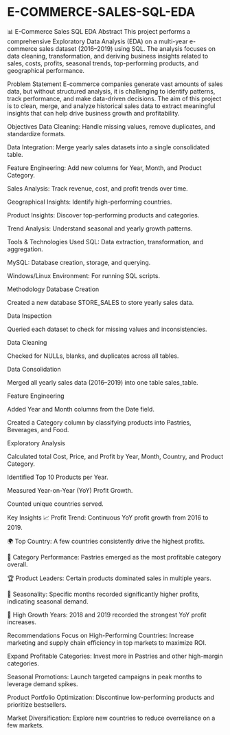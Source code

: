 # E-COMMERCE-SALES-SQL-EDA

📊 E-Commerce Sales SQL EDA
Abstract
This project performs a comprehensive Exploratory Data Analysis (EDA) on a multi-year e-commerce sales dataset (2016–2019) using SQL. The analysis focuses on data cleaning, transformation, and deriving business insights related to sales, costs, profits, seasonal trends, top-performing products, and geographical performance.

Problem Statement
E-commerce companies generate vast amounts of sales data, but without structured analysis, it is challenging to identify patterns, track performance, and make data-driven decisions.
The aim of this project is to clean, merge, and analyze historical sales data to extract meaningful insights that can help drive business growth and profitability.

Objectives
Data Cleaning: Handle missing values, remove duplicates, and standardize formats.

Data Integration: Merge yearly sales datasets into a single consolidated table.

Feature Engineering: Add new columns for Year, Month, and Product Category.

Sales Analysis: Track revenue, cost, and profit trends over time.

Geographical Insights: Identify high-performing countries.

Product Insights: Discover top-performing products and categories.

Trend Analysis: Understand seasonal and yearly growth patterns.

Tools & Technologies Used
SQL: Data extraction, transformation, and aggregation.

MySQL: Database creation, storage, and querying.

Windows/Linux Environment: For running SQL scripts.

Methodology
Database Creation

Created a new database STORE_SALES to store yearly sales data.

Data Inspection

Queried each dataset to check for missing values and inconsistencies.

Data Cleaning

Checked for NULLs, blanks, and duplicates across all tables.

Data Consolidation

Merged all yearly sales data (2016–2019) into one table sales_table.

Feature Engineering

Added Year and Month columns from the Date field.

Created a Category column by classifying products into Pastries, Beverages, and Food.

Exploratory Analysis

Calculated total Cost, Price, and Profit by Year, Month, Country, and Product Category.

Identified Top 10 Products per Year.

Measured Year-on-Year (YoY) Profit Growth.

Counted unique countries served.

Key Insights
📈 Profit Trend: Continuous YoY profit growth from 2016 to 2019.

🌍 Top Country: A few countries consistently drive the highest profits.

🍰 Category Performance: Pastries emerged as the most profitable category overall.

🏆 Product Leaders: Certain products dominated sales in multiple years.

📅 Seasonality: Specific months recorded significantly higher profits, indicating seasonal demand.

🚀 High Growth Years: 2018 and 2019 recorded the strongest YoY profit increases.

Recommendations
Focus on High-Performing Countries: Increase marketing and supply chain efficiency in top markets to maximize ROI.

Expand Profitable Categories: Invest more in Pastries and other high-margin categories.

Seasonal Promotions: Launch targeted campaigns in peak months to leverage demand spikes.

Product Portfolio Optimization: Discontinue low-performing products and prioritize bestsellers.

Market Diversification: Explore new countries to reduce overreliance on a few markets.

